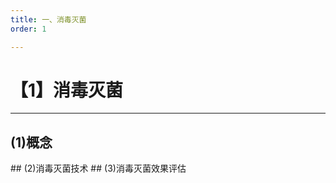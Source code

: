 ```yaml
---
title: 一、消毒灭菌
order: 1

---
```


# 【1】消毒灭菌

<kaodian :text="'微生物学检验记忆卡'" />

<!-- ###### 第三十五章 消毒灭菌和医院感染

> 微生物学检验 -->

<beitiW/>

---

## (1)概念

<son :text="'微生物学检验记忆卡'" text1="(1)概念" :textOption="[['掌握',' 相关专业知识','专业知识'],['掌握',' 相关专业知识','专业知识'],['掌握',' 基本知识',' 相关专业知识']]" />
## (2)消毒灭菌技术
<son :text="'微生物学检验记忆卡'" text1="(2)消毒灭菌技术" :textOption="[['掌握',' 相关专业知识','专业知识'],['掌握',' 相关专业知识','专业知识'],['掌握',' 基本知识',' 相关专业知识']]" />
## (3)消毒灭菌效果评估
<son :text="'微生物学检验记忆卡'" text1="(3)消毒灭菌效果评估" :textOption="[['掌握',' 相关专业知识','专业知识'],['掌握',' 相关专业知识','专业知识'],['掌握',' 基本知识',' 相关专业知识']]" />
